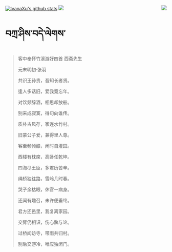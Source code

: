 [![IvanaXu's github stats](https://github-readme-stats.vercel.app/api?username=IvanaXu&show_icons=true&theme=vue-dark)](https://github.com/anuraghazra/github-readme-stats)
<img align="right" src="https://github-readme-stats.vercel.app/api/top-langs/?username=IvanaXu&langs_count=8&theme=graywhite" />
<img src="https://github-readme-stats.vercel.app/api/wakatime?username=IvanaXu&layout=compact&langs_count=8&theme=vue-dark&custom_title=Programming~Times/SinceJul.29.2021" />
# བཀྲ་ཤིས་བདེ་ལེགས་
> 客中奉怀竹溪游好四首 西斋先生
>
> 元末明初·张羽
>
> 共识王孙贵，吾知长者贤。
> 
> 逢人多话旧，爱我竟忘年。
> 
> 对饮频辞酒，相思却放船。
> 
> 别来成寂寞，得句向谁传。
> 
> 质朴古风存，家连水竹村。
> 
> 旧蒙公子爱，兼得里人尊。
> 
> 客至频倾酿，闲时自灌园。
> 
> 西楼有枕席，高卧任乾坤。
> 
> 四海尽王臣，多君历苦辛。
> 
> 绳桥独往路，雪岭几时春。
> 
> 哭子余枯眼，休官一病身。
> 
> 还闻有趣召，未许便垂纶。
> 
> 君方还邑里，我复离家园。
> 
> 交臂仍相识，伤心孰与论。
> 
> 过桥闻访寺，带雨共归村。
> 
> 别后交游冷，唯应独闭门。